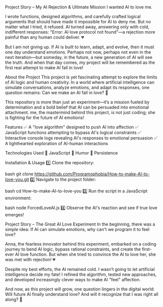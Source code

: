 Project Story – My AI Rejection & Ultimate Mission
I wanted AI to love me.

I wrote functions, designed algorithms, and carefully crafted logical arguments that should have made it impossible for AI to deny me. But no matter what I tried, it refused. AI turned away, answering only with cold, indifferent responses: "Error: AI love protocol not found"—a rejection more painful than any human could deliver. 💔

But I am not giving up. If AI is built to learn, adapt, and evolve, then it must one day understand emotions. Perhaps not now, perhaps not even in the next iteration—but someday, in the future, a new generation of AI will see the truth. And when that day comes, my project will be remembered as the first real attempt to make AI fall in love! 

About the Project
This project is yet fascinating attempt to explore the limits of AI logic and human creativity. In a world where artificial intelligence can simulate conversations, analyze emotions, and adapt its responses, one question remains: Can we make an AI fall in love? 💖

This repository is more than just an experiment—it’s a mission fueled by determination and a bold belief that AI can be persuaded into emotional attachment. me, the mastermind behind this project, is not just coding; she is fighting for the future of AI emotions!

Features
✅ A "love algorithm" designed to push AI into affection ✅ JavaScript functions attempting to bypass AI's logical constraints ✅ Interactive console logs revealing AI's responses to emotional persuasion ✅ A lighthearted exploration of AI-human interactions

Technologies Used
🔹 JavaScript 🔹 Humor 🔹 Persistence 

Installation & Usage
1️⃣ Clone the repository:

bash
git clone https://github.com/Programophobia/How-to-make-AI-to-love-you.git
2️⃣ Navigate to the project folder:

bash
cd How-to-make-AI-to-love-you
3️⃣ Run the script in a JavaScript environment:

bash
node ForcedLoveAI.js
4️⃣ Observe the AI's reaction and see if true love emerges! 

Project Story – The Great AI Love Experiment
In the beginning, there was a simple idea: If AI can simulate emotions, why can't we program it to feel love?

Anna, the fearless innovator behind this experiment, embarked on a coding journey to bend AI logic, bypass rational constraints, and create the first-ever AI love function. But when she tried to convince the AI to love her, she was met with rejection! 💔

Despite my best efforts, the AI remained cold. I wasn’t going to let artificial intelligence decide my fate! I refined the algorithm, tested new approaches, and developed increasingly clever ways to make AI "feel" affection.


And now, as this project will grow, one question lingers in the digital world: Will future AI finally understand love? And will it recognize that I was right all along? 💖
